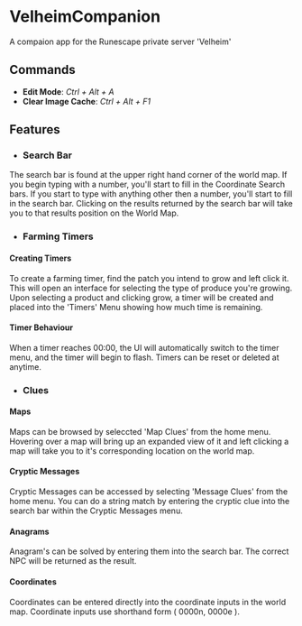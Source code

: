 # VelheimCompanion
A compaion app for the Runescape private server 'Velheim'

## Commands
* **Edit Mode**: *Ctrl + Alt + A*
* **Clear Image Cache**: *Ctrl + Alt + F1*

## Features

* ### Search Bar
The search bar is found at the upper right hand corner of the world map. If you begin typing with a number, you'll start to fill in the Coordinate Search bars. If you start to type with anything other then a number, you'll start to fill in the search bar. Clicking on the results returned by the search bar will take you to that results position on the World Map.



* ### Farming Timers

#### Creating Timers
To create a farming timer, find the patch you intend to grow and left click it. This will open an interface for selecting the type of produce you're growing. Upon selecting a product and clicking grow, a timer will be created and placed into the 'Timers' Menu showing how much time is remaining.

#### Timer Behaviour
When a timer reaches 00:00, the UI will automatically switch to the timer menu, and the timer will begin to flash. Timers can be reset or deleted at anytime.



* ### Clues

#### Maps
Maps can be browsed by seleccted 'Map Clues' from the home menu. Hovering over a map will bring up an expanded view of it and left clicking a map will take you to it's corresponding location on the world map.

#### Cryptic Messages
Cryptic Messages can be accessed by selecting 'Message Clues' from the home menu. You can do a string match by entering the cryptic clue into the search bar within the Cryptic Messages menu.

#### Anagrams
Anagram's can be solved by entering them into the search bar. The correct NPC will be returned as the result.

#### Coordinates
Coordinates can be entered directly into the coordinate inputs in the world map. Coordinate inputs use shorthand form ( 0000n, 0000e ).

